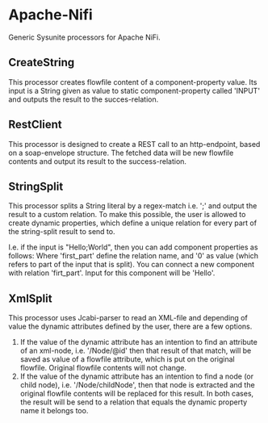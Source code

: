 # Apache-Nifi

Generic Sysunite processors for Apache NiFi.

## CreateString
This processor creates flowfile content of a component-property value.
Its input is a String given as value to static component-property called 'INPUT' and outputs the result to the succes-relation.

## RestClient
This processor is designed to create a REST call to an http-endpoint, based on a soap-envelope structure.
The fetched data will be new flowfile contents and output its result to the success-relation.

## StringSplit
This processor splits a String literal by a regex-match i.e. ';' and output the result to a custom relation.
To make this possible, the user is allowed to create dynamic properties, which define a unique relation for every part of the string-split result to send to.

I.e. if the input is "Hello;World", then you can add component properties as follows:
Where 'first_part' define the relation name, and '0' as value (which refers to part of the input that is split).
You can connect a new component with relation 'firt_part'. Input for this component will be 'Hello'.

## XmlSplit
This processor uses Jcabi-parser to read an XML-file and depending of value the dynamic attributes defined by the user, there are a few options.
1. If the value of the dynamic attribute has an intention to find an attribute of an xml-node, i.e. '/Node/@id' then that result of that match,
will be saved as value of a flowfile attribute, which is put on the original flowfile. Original flowfile contents will not change.
2. If the value of the dynamic attribute has an intention to find a node (or child node), i.e. '/Node/childNode', then that node is extracted
and the original flowfile contents will be replaced for this result.
In both cases, the result will be send to a relation that equals the dynamic property name it belongs too.

